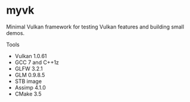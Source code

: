 # myvk

Minimal Vulkan framework for testing Vulkan features and building small demos.

Tools
- Vulkan 1.0.61
- GCC 7 and C++1z
- GLFW 3.2.1
- GLM 0.9.8.5
- STB image
- Assimp 4.1.0
- CMake 3.5
